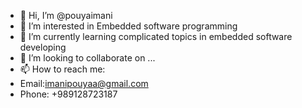 - 👋 Hi, I’m @pouyaimani
- 👀 I’m interested in Embedded software programming
- 🌱 I’m currently learning complicated topics in embedded software developing
- 💞️ I’m looking to collaborate on ...
- 📫 How to reach me:
-  Email:imanipouyaa@gmail.com 
-  Phone: +989128723187

<!---
pouyaimani/pouyaimani is a ✨ special ✨ repository because its `README.md` (this file) appears on your GitHub profile.
You can click the Preview link to take a look at your changes.
--->

